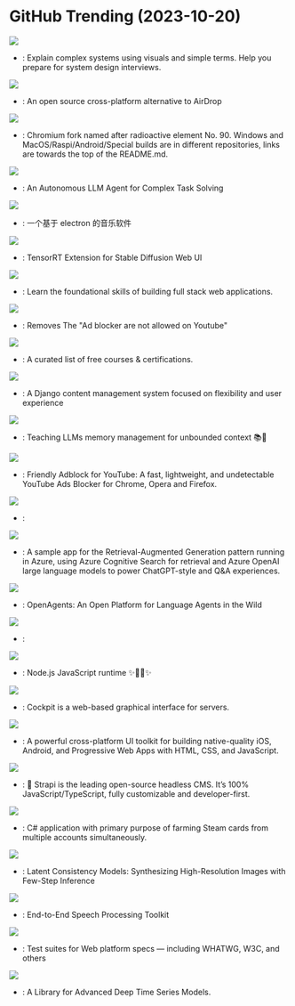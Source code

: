 # GitHub Trending (2023-10-20)

![](https://img.shields.io/badge/none-New%204-green?style=flat-square&logo=appveyor)
- [](https://github.comundefined): Explain complex systems using visuals and simple terms. Help you prepare for system design interviews.

![](https://img.shields.io/badge/Dart-New%20754-green?style=flat-square&logo=appveyor)
- [](https://github.comundefined): An open source cross-platform alternative to AirDrop

![](https://img.shields.io/badge/C%2B%2B-New%20263-green?style=flat-square&logo=appveyor)
- [](https://github.comundefined): Chromium fork named after radioactive element No. 90. Windows and MacOS/Raspi/Android/Special builds are in different repositories, links are towards the top of the README.md.

![](https://img.shields.io/badge/TypeScript-New%201-green?style=flat-square&logo=appveyor)
- [](https://github.comundefined): An Autonomous LLM Agent for Complex Task Solving

![](https://img.shields.io/badge/TypeScript-New%2070-green?style=flat-square&logo=appveyor)
- [](https://github.comundefined): 一个基于 electron 的音乐软件

![](https://img.shields.io/badge/Python-New%20148-green?style=flat-square&logo=appveyor)
- [](https://github.comundefined): TensorRT Extension for Stable Diffusion Web UI

![](https://img.shields.io/badge/TypeScript-New%2039-green?style=flat-square&logo=appveyor)
- [](https://github.comundefined): Learn the foundational skills of building full stack web applications.

![](https://img.shields.io/badge/JavaScript-New%20501-green?style=flat-square&logo=appveyor)
- [](https://github.comundefined): Removes The "Ad blocker are not allowed on Youtube"

![](https://img.shields.io/badge/none-New%20408-green?style=flat-square&logo=appveyor)
- [](https://github.comundefined): A curated list of free courses & certifications.

![](https://img.shields.io/badge/Python-New%2016-green?style=flat-square&logo=appveyor)
- [](https://github.comundefined): A Django content management system focused on flexibility and user experience

![](https://img.shields.io/badge/Python-New%20358-green?style=flat-square&logo=appveyor)
- [](https://github.comundefined): Teaching LLMs memory management for unbounded context 📚🦙

![](https://img.shields.io/badge/CSS-New%20105-green?style=flat-square&logo=appveyor)
- [](https://github.comundefined): Friendly Adblock for YouTube: A fast, lightweight, and undetectable YouTube Ads Blocker for Chrome, Opera and Firefox.

![](https://img.shields.io/badge/TypeScript-New%2034-green?style=flat-square&logo=appveyor)
- [](https://github.comundefined): 

![](https://img.shields.io/badge/Python-New%2044-green?style=flat-square&logo=appveyor)
- [](https://github.comundefined): A sample app for the Retrieval-Augmented Generation pattern running in Azure, using Azure Cognitive Search for retrieval and Azure OpenAI large language models to power ChatGPT-style and Q&A experiences.

![](https://img.shields.io/badge/Python-New%2071-green?style=flat-square&logo=appveyor)
- [](https://github.comundefined): OpenAgents: An Open Platform for Language Agents in the Wild

![](https://img.shields.io/badge/none-New%20175-green?style=flat-square&logo=appveyor)
- [](https://github.comundefined): 

![](https://img.shields.io/badge/JavaScript-New%2085-green?style=flat-square&logo=appveyor)
- [](https://github.comundefined): Node.js JavaScript runtime ✨🐢🚀✨

![](https://img.shields.io/badge/C-New%2018-green?style=flat-square&logo=appveyor)
- [](https://github.comundefined): Cockpit is a web-based graphical interface for servers.

![](https://img.shields.io/badge/TypeScript-New%20140-green?style=flat-square&logo=appveyor)
- [](https://github.comundefined): A powerful cross-platform UI toolkit for building native-quality iOS, Android, and Progressive Web Apps with HTML, CSS, and JavaScript.

![](https://img.shields.io/badge/JavaScript-New%2029-green?style=flat-square&logo=appveyor)
- [](https://github.comundefined): 🚀 Strapi is the leading open-source headless CMS. It’s 100% JavaScript/TypeScript, fully customizable and developer-first.

![](https://img.shields.io/badge/C%23-New%209-green?style=flat-square&logo=appveyor)
- [](https://github.comundefined): C# application with primary purpose of farming Steam cards from multiple accounts simultaneously.

![](https://img.shields.io/badge/Python-New%2039-green?style=flat-square&logo=appveyor)
- [](https://github.comundefined): Latent Consistency Models: Synthesizing High-Resolution Images with Few-Step Inference

![](https://img.shields.io/badge/Python-New%204-green?style=flat-square&logo=appveyor)
- [](https://github.comundefined): End-to-End Speech Processing Toolkit

![](https://img.shields.io/badge/HTML-New%205-green?style=flat-square&logo=appveyor)
- [](https://github.comundefined): Test suites for Web platform specs — including WHATWG, W3C, and others

![](https://img.shields.io/badge/Shell-New%2052-green?style=flat-square&logo=appveyor)
- [](https://github.comundefined): A Library for Advanced Deep Time Series Models.

